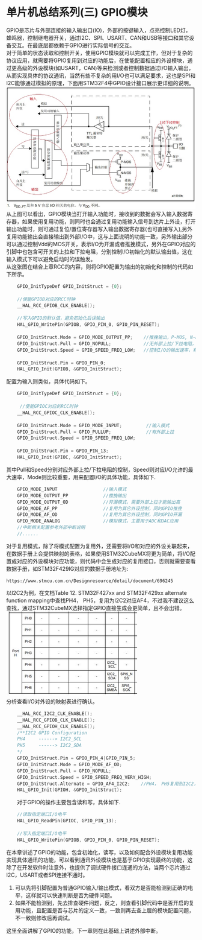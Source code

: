 # **单片机总结系列(三) GPIO模块**

GPIO是芯片与外部连接的输入输出口(IO)，外部的按键输入，点亮控制LED灯，蜂鸣器，控制继电器开关，通过I2C、SPI、USART、CAN和USB等接口和其它设备交互。在最底层都依赖于GPIO进行实际信号的交互。<br />
对于简单的状态读取和控制开关，使用GPIO模块就可以完成工作，但对于复杂的协议应用，就需要将GPIO复用到对应的功能后，在使能配置相应的外设模块，通过更高级的外设模块(如USART，CAN)等来检测或者控制数据通过I/O输入输出，从而实现具体的协议通讯，当然有些不复杂的用I/O也可以满足要求，这也是SPI和I2C能够通过模拟的原理，下面用STM32F4中GPIO设计接口展示更详细的说明。<br />
![image](image/03_01_gpio.png#pic_center)<br />
从上图可以看出，GPIO模块当打开输入功能时，接收到的数据会写入输入数据寄存器，如果使用复用功能，则同时也会通过复用功能输入信号到达片上外设，打开输出功能时，则可通过复位/置位寄存器写入输出数据寄存器(也可直接写入),另外复用功能输出会直接输出到外部I/O中，这与上面说明的功能一致，另外输出部分可以通过控制Vdd的MOS开关，表示I/O为开漏或者推挽模式，另外在GPIO对应的引脚中也包含可开关的上拉和下拉电阻，分别控制I/O初始化的默认输出值，这在输入模式下可以避免启动时的误触发。<br />
从这张图在结合上章RCC的内容，则将GPIO配置为输出的初始化和控制的代码如下所示。<br />
```c
    GPIO_InitTypeDef GPIO_InitStruct = {0};

    //使能GPIOB对应的RCC时钟
    __HAL_RCC_GPIOB_CLK_ENABLE();

    //写入GPIO的默认值，避免初始化后误输出
    HAL_GPIO_WritePin(GPIOB, GPIO_PIN_0, GPIO_PIN_RESET);

    GPIO_InitStruct.Mode = GPIO_MODE_OUTPUT_PP;    //推挽输出，P-MOS, N-MOS都支持控制
    GPIO_InitStruct.Pull = GPIO_NOPULL;            //无外部上拉/下拉电阻，关闭PULL
    GPIO_InitStruct.Speed = GPIO_SPEED_FREQ_LOW;   //控制I/O的输出速率，有协议或者输出速率的要求时改为更高。

    GPIO_InitStruct.Pin = GPIO_PIN_0;
    HAL_GPIO_Init(GPIOB, &GPIO_InitStruct);
```
配置为输入则类似，具体代码如下。<br />
```c
    GPIO_InitTypeDef GPIO_InitStruct = {0};

     //使能GPIOC对应的RCC时钟
    __HAL_RCC_GPIOC_CLK_ENABLE();
    
    GPIO_InitStruct.Mode = GPIO_MODE_INPUT;         //输入模式
    GPIO_InitStruct.Pull = GPIO_PULLUP;             //有外部上拉
    GPIO_InitStruct.Speed = GPIO_SPEED_FREQ_LOW;   
    
    GPIO_InitStruct.Pin = GPIO_PIN_13;
    HAL_GPIO_Init(GPIOC, &GPIO_InitStruct);
```
其中Pull和Speed分别对应外部上拉/下拉电阻的控制，Speed则对应I/O允许的最大速率，Mode则比较重要，用来配置I/O的具体功能，具体如下.<br />
```c
    GPIO_MODE_INPUT                 //输入模式
    GPIO_MODE_OUTPUT_PP             //推挽输出
    GPIO_MODE_OUTPUT_OD             //开漏模式，需要外部上拉才能输出高
    GPIO_MODE_AF_PP                 //复用为其它外设控制，同时GPIO推挽
    GPIO_MODE_AF_OD                 //复用为其它外设控制，同时GPIO开漏
    GPIO_MODE_ANALOG                //模拟模式，主要用于ADC和DAC应用
    //中断相关配置参考外部中断说明
    //......
```
对于复用模式，除了将模式配置为复用外，还需要将I/O和对应的外设关联起来，在数据手册上会提供映射的表格，如果使用STM32CubeMX将更为简单，将I/O配置成对应的外设模块对应功能，则代码中会生成对应的复用接口，否则就需要查看数据手册，如STM32F429IG对应的数据手册地址为:
```
https://www.stmcu.com.cn/Designresource/detail/document/696245
```
以I2C2为例，在文档Table 12. STM32F427xx and STM32F429xx alternate function mapping中查找PH4， PH5，复用为I2C2对应AF4，不过我不建议这么查找，通过STM32CubeMX选择指定GPIO直接生成会更简单，且不会出错。<br />
![image](image/03_02_gpio_af.png#pic_center)<br />
分析查看I/O对外设的映射表进行确认。<br />
```c
    __HAL_RCC_I2C2_CLK_ENABLE();
    __HAL_RCC_GPIOB_CLK_ENABLE();
    __HAL_RCC_GPIOH_CLK_ENABLE();
    /**I2C2 GPIO Configuration
    PH4     ------> I2C2_SCL
    PH5     ------> I2C2_SDA
    */
    GPIO_InitStruct.Pin = GPIO_PIN_4|GPIO_PIN_5;
    GPIO_InitStruct.Mode = GPIO_MODE_AF_OD;
    GPIO_InitStruct.Pull = GPIO_NOPULL;
    GPIO_InitStruct.Speed = GPIO_SPEED_FREQ_VERY_HIGH;
    GPIO_InitStruct.Alternate = GPIO_AF4_I2C2;    //PH4， PH5复用到I2C2， 使用AF4通道
    HAL_GPIO_Init(GPIOH, &GPIO_InitStruct);
```
&emsp;&emsp;对于GPIO的操作主要包含读和写，具体如下.<br />
```c
    //读取指定端口I/O电平
    HAL_GPIO_ReadPin(GPIOC, GPIO_PIN_13);

    //写入指定端口I/O电平
    HAL_GPIO_WritePin(GPIOB, GPIO_PIN_0, GPIO_PIN_RESET);
```
在本章讲述了GPIO的功能，包含初始化，读写，以及如何配合外设模块复用功能实现具体通讯的功能，可以看到通讯外设模块也是基于GPIO实现最终的功能，这除了在开发软件时注意外，也提供了调试硬件接口连通的方法，当两个芯片通过I2C，USART或者SPI连接不通时。<br />

1. 可以先将引脚配置为普通GPIO输入/输出模式，看双方是否能检测到正确的电平，这样就可以快速判断是否为硬件问题。<br />
2. 如果不能检测到，先去排查硬件问题，反之，则查看引脚代码中是否开启的复用功能，且配置是否与芯片的定义一致，一致则再去查上层的模块配置问题，不一致则修改后再调试。<br />

这里全面讲解了GPIO的功能，下一章则在此基础上讲述外部中断。<br />
